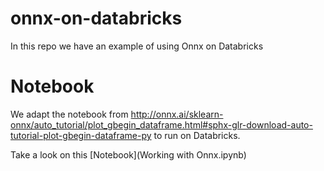 # onnx-on-databricks
In this repo we have an example of using Onnx on Databricks

# Notebook
We adapt the notebook from http://onnx.ai/sklearn-onnx/auto_tutorial/plot_gbegin_dataframe.html#sphx-glr-download-auto-tutorial-plot-gbegin-dataframe-py to run on Databricks. 

Take a look on this [Notebook](Working with Onnx.ipynb)
